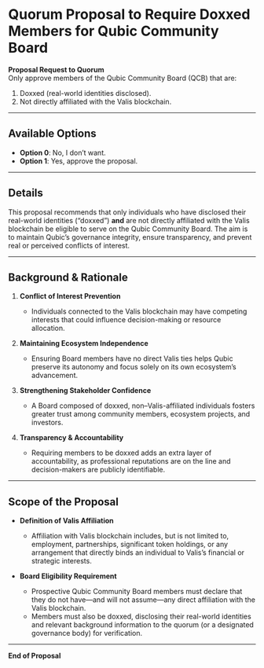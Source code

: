 # Quorum Proposal to Require Doxxed Members for Qubic Community Board

**Proposal Request to Quorum**  
Only approve members of the Qubic Community Board (QCB) that are:
1. Doxxed (real-world identities disclosed).
2. Not directly affiliated with the Valis blockchain.

---

## Available Options
- **Option 0**: No, I don’t want.  
- **Option 1**: Yes, approve the proposal.

---

## Details
This proposal recommends that only individuals who have disclosed their real-world identities (“doxxed”) **and** are not directly affiliated with the Valis blockchain be eligible to serve on the Qubic Community Board. The aim is to maintain Qubic’s governance integrity, ensure transparency, and prevent real or perceived conflicts of interest.

---

## Background & Rationale

1. **Conflict of Interest Prevention**  
   - Individuals connected to the Valis blockchain may have competing interests that could influence decision-making or resource allocation.  

2. **Maintaining Ecosystem Independence**  
   - Ensuring Board members have no direct Valis ties helps Qubic preserve its autonomy and focus solely on its own ecosystem’s advancement.  

3. **Strengthening Stakeholder Confidence**  
   - A Board composed of doxxed, non–Valis-affiliated individuals fosters greater trust among community members, ecosystem projects, and investors.  

4. **Transparency & Accountability**  
   - Requiring members to be doxxed adds an extra layer of accountability, as professional reputations are on the line and decision-makers are publicly identifiable.

---

## Scope of the Proposal

- **Definition of Valis Affiliation**  
  - Affiliation with Valis blockchain includes, but is not limited to, employment, partnerships, significant token holdings, or any arrangement that directly binds an individual to Valis’s financial or strategic interests.

- **Board Eligibility Requirement**  
  - Prospective Qubic Community Board members must declare that they do not have—and will not assume—any direct affiliation with the Valis blockchain.  
  - Members must also be doxxed, disclosing their real-world identities and relevant background information to the quorum (or a designated governance body) for verification.

---

**End of Proposal**
